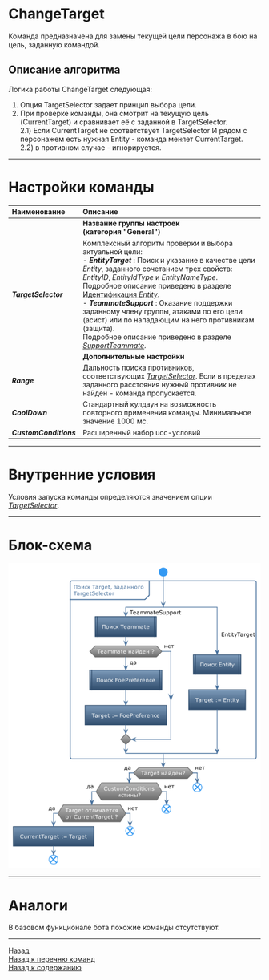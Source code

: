 # **ChangeTarget**

Команда предназначена для замены текущей цели персонажа в бою на цель, заданную командой.

## **Описание алгоритма**

Логика работы ChangeTarget следующая:
1) Опция TargetSelector  задает принцип выбора цели.  
2) При проверке команды, она смотрит на текущую цель (CurrentTarget) и сравнивает её с заданной в TargetSelector.  
2.1) Если CurrentTarget не соответствует TargetSelector И рядом с персонажем есть нужная Entity - команда меняет CurrentTarget.  
2.2) в противном случае - игнорируется.  

---

# **Настройки команды**

| **Наименование** | **Описание** 
|:-----------------|:-------------
||**Название группы настроек <br/>(категория "General")**
|<a name ="ref-TargetSelector">***TargetSelector***</a> | Комплексный алгоритм проверки и выбора актуальной цели:<br/>- ***EntityTarget*** : Поиск и указание в качестве цели *Entity*, заданного сочетанием трех свойств: <a name ="ref-EntityID">*EntityID*</a>, <a name ="ref-EntityIdType">*EntityIdType*</a> и <a name ="ref-EntityNameType">*EntityNameType*</a>. Подробное описание приведено в разделе [Идентификация *Entity*](../../General/EntityIdentification-RU.md).<br/>- ***TeammateSupport*** : Оказание поддержки заданному члену группы, атаками по его цели (асист) или по нападающим на него противникам (защита).<br/>Подробное описание приведено в разделе [*SupportTeammate*](../../General/SupportTeammate-RU.md).
||**Дополнительные настройки**
|<a name ="ref-Range">***Range***</a> | Дальность поиска противников, соответствующих [*TargetSelector*](#ref-TargetSelector). Если в пределах заданного расстояния нужный противник не найден - команда пропускается.
|<a name ="ref-CoolDown">***CoolDown***</a> | Стандартный кулдаун на возможность повторного применения команды. Минимальное значение 1000 мс.
|<a name ="ref-CustomConditions">***CustomConditions***</a> | Расширенный набор ucc-условий

---

# **Внутренние условия**

Условия запуска команды определяются значением опции [*TargetSelector*](#ref-TargetSelector).


---

# **Блок-схема**
![Блок-схема](diagrams/ChangeTarget_complete-RU.png)

---

# **Аналоги**
В базовом функционале бота похожие команды отсутствуют.

---

<a href="javascript:history.back()">Назад</a>  
[Назад к перечню команд](../EntityTools-UccExtensions-RU.md#ref-Actions)  
[Назад к содержанию](../../index.md)